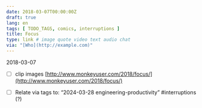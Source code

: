 ```yaml
---
date: 2018-03-07T00:00:00Z
draft: true
lang: en
tags: [ TODO_TAGS, comics, interruptions ]
title: Focus
type: link # image quote video text audio chat
via: "[Who](http://example.com)"
---
```



2018-03-07

- [ ] clip images
[http://www.monkeyuser.com/2018/focus/](http://www.monkeyuser.com/2018/focus/)

- [ ] Relate via tags to: “2024-03-28 engineering-productivity” #interruptions (?)
